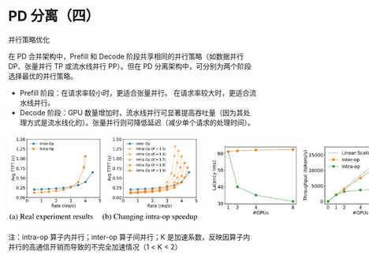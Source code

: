 # PD 分离（四）
并行策略优化

在 PD 合并架构中，Prefill 和 Decode 阶段共享相同的并行策略（如数据并行 DP、张量并行 TP 或流水线并行 PP）。但在 PD 分离架构中，可分别为两个阶段选择最优的并行策略。

* Prefill 阶段：在请求率较小时，更适合张量并行。 在请求率较大时，更适合流水线并行。
* Decode 阶段：GPU 数量增加时，流水线并行可显著提高吞吐量（因为其处理方式是流水线化的）。张量并行则可降低延迟（减少单个请求的处理时间）。

<div style="display: flex; justify-content: space-between; align-items: center; width: 800px; margin: 0 auto;">
    <img src="../../assets/img-20.png" style="width: 49.8%;"/>
    <img src="../../assets/img-21.png" style="width: 49.8%;"/>
</div>

注：intra-op 算子内并行；inter-op 算子间并行；K 是加速系数，反映因算子内并行的高通信开销而导致的不完全加速情况（1 < K < 2）